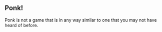 ## Ponk!

Ponk is not a game that is in any way similar to one that you may not have heard of before.


